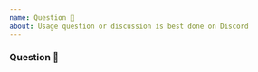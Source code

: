 ```yaml
---
name: Question 🤔
about: Usage question or discussion is best done on Discord
---
```


### Question 🤔
<!-- Please read the docs (https://docs.learn-anything.xyz) & ask questions on Discord (https://discord.gg/KKYdWjt). The issue tracker is focused on code related issues. -->
